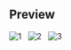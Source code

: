 <h2><b>Preview</b></h2>

![1](https://user-images.githubusercontent.com/54347138/82756593-07781200-9e16-11ea-9888-0552b5aaf584.gif)&nbsp;&nbsp;
![2](https://user-images.githubusercontent.com/54347138/82756428-35108b80-9e15-11ea-9a25-eb356226948e.gif)&nbsp;&nbsp;
![3](https://user-images.githubusercontent.com/54347138/82756597-0b0b9900-9e16-11ea-9ddb-1d7501354309.gif)
